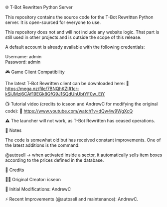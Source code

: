 🌐 T-Bot Rewritten Python Server

This repository contains the source code for the T-Bot Rewritten Python server.
It is open-sourced for everyone to use.

This repository does not and will not include any website logic. That part is still used in other projects and is outside the scope of this release.

A default account is already available with the following credentials:

Username: admin  
Password: admin

🎮 Game Client Compatibility

The latest T-Bot Rewritten client can be downloaded here:
🔗 https://mega.nz/file/7BNQhKZI#1cr-kSlJMzj6CAf19EGk8GfG9J1SQdUhUbtYF0w_EiY

📺 Tutorial video (credits to icseon and AndrewC for modifying the original code):
🔗 https://www.youtube.com/watch?v=dQw4w9WgXcQ

⚠️ The launcher will not work, as T-Bot Rewritten has ceased operations.

📌 Notes

The code is somewhat old but has received constant improvements.
One of the latest additions is the command:

@autosell → when activated inside a sector, it automatically sells item boxes according to the prices defined in the database.

🙌 Credits

👨‍💻 Original Creator: icseon

🔧 Initial Modifications: AndrewC

⚡ Recent Improvements (@autosell and maintenance): AndrewC.

